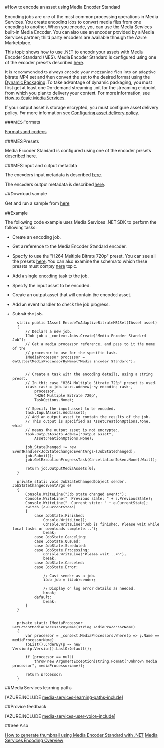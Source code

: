 <properties 
	pageTitle="How to encode an asset using Media Encoder Standard" 
	description="This topic shows how to use .NET to encode an asset using Media Encoder Strandard." 
	services="media-services" 
	documentationCenter="" 
	authors="juliako,anilmur" 
	manager="dwrede" 
	editor=""/>

<tags 
	ms.service="media-services" 
	ms.workload="media" 
	ms.tgt_pltfrm="na" 
	ms.devlang="na" 
	ms.topic="article" 
	ms.date="12/02/2015"  
	ms.author="juliako"/>


#How to encode an asset using Media Encoder Standard

Encoding jobs are one of the most common processing operations in Media Services. You create encoding jobs to convert media files from one encoding to another. When you encode, you can use the Media Services built-in Media Encoder. You can also use an encoder provided by a Media Services partner; third party encoders are available through the Azure Marketplace. 

This topic shows how to use .NET to encode your assets with Media Encoder Standard (MES). Media Encoder Standard is configured using one of the encoder presets described [here](http://go.microsoft.com/fwlink/?linkid=618336&clcid=0x409).

It is recommended to always encode your mezzanine files into an adaptive bitrate MP4 set and then convert the set to the desired format using the [Dynamic Packaging](media-services-dynamic-packaging-overview.md). To take advantage of dynamic packaging, you must first get at least one On-demand streaming unit for the streaming endpoint from which you plan to delivery your content. For more information, see [How to Scale Media Services](media-services-manage-origins.md#scale_streaming_endpoints).

If your output asset is storage encrypted, you must configure asset delivery policy. For more information see [Configuring asset delivery policy](media-services-dotnet-configure-asset-delivery-policy.md).

###MES Formats

[Formats and codecs](media-services-media-encoder-standard-formats.md)

###MES Presets

Media Encoder Standard is configured using one of the encoder presets described [here](http://go.microsoft.com/fwlink/?linkid=618336&clcid=0x409).

###MES Input and output metadata

The encoders input metadata is described [here](http://msdn.microsoft.com/library/azure/dn783120.aspx).

The encoders output metadata is described [here](http://msdn.microsoft.com/library/azure/dn783217.aspx).


##Download sample

Get and run a sample from [here](http://azure.microsoft.com/documentation/samples/media-services-dotnet-on-demand-encoding-with-media-encoder-standard/).

##Example

The following code example uses Media Services .NET SDK to perform the following tasks:

- Create an encoding job.
- Get a reference to the Media Encoder Standard encoder.
- Specify to use the "H264 Multiple Bitrate 720p" preset. You can see all the presets [here](http://go.microsoft.com/fwlink/?linkid=618336&clcid=0x409). You can also examine the schema to which these presets must comply [here](https://msdn.microsoft.com/library/mt269962.aspx) topic.
- Add a single encoding task to the job. 
- Specify the input asset to be encoded.
- Create an output asset that will contain the encoded asset.
- Add an event handler to check the job progress.
- Submit the job.
		
		static public IAsset EncodeToAdaptiveBitrateMP4Set(IAsset asset)
		{
		    // Declare a new job.
		    IJob job = _context.Jobs.Create("Media Encoder Standard Job");
		    // Get a media processor reference, and pass to it the name of the 
		    // processor to use for the specific task.
		    IMediaProcessor processor = GetLatestMediaProcessorByName("Media Encoder Standard");
		

		    // Create a task with the encoding details, using a string preset.
		    // In this case "H264 Multiple Bitrate 720p" preset is used.
		    ITask task = job.Tasks.AddNew("My encoding task",
		        processor,
		        "H264 Multiple Bitrate 720p",
		        TaskOptions.None);
		
		    // Specify the input asset to be encoded.
		    task.InputAssets.Add(asset);
		    // Add an output asset to contain the results of the job. 
		    // This output is specified as AssetCreationOptions.None, which 
		    // means the output asset is not encrypted. 
		    task.OutputAssets.AddNew("Output asset",
		        AssetCreationOptions.None);
		
		    job.StateChanged += new EventHandler<JobStateChangedEventArgs>(JobStateChanged);
		    job.Submit();
		    job.GetExecutionProgressTask(CancellationToken.None).Wait();
		
		    return job.OutputMediaAssets[0];
		}
		
		private static void JobStateChanged(object sender, JobStateChangedEventArgs e)
		{
		    Console.WriteLine("Job state changed event:");
		    Console.WriteLine("  Previous state: " + e.PreviousState);
		    Console.WriteLine("  Current state: " + e.CurrentState);
		    switch (e.CurrentState)
		    {
		        case JobState.Finished:
		            Console.WriteLine();
		            Console.WriteLine("Job is finished. Please wait while local tasks or downloads complete...");
		            break;
		        case JobState.Canceling:
		        case JobState.Queued:
		        case JobState.Scheduled:
		        case JobState.Processing:
		            Console.WriteLine("Please wait...\n");
		            break;
		        case JobState.Canceled:
		        case JobState.Error:
		
		            // Cast sender as a job.
		            IJob job = (IJob)sender;
		
		            // Display or log error details as needed.
		            break;
		        default:
		            break;
		    }
		}
		
		
		private static IMediaProcessor GetLatestMediaProcessorByName(string mediaProcessorName)
		{
		    var processor = _context.MediaProcessors.Where(p => p.Name == mediaProcessorName).
		    ToList().OrderBy(p => new Version(p.Version)).LastOrDefault();
		
		    if (processor == null)
		        throw new ArgumentException(string.Format("Unknown media processor", mediaProcessorName));
		
		    return processor;
		}


##Media Services learning paths

[AZURE.INCLUDE [media-services-learning-paths-include](../../includes/media-services-learning-paths-include.md)]

##Provide feedback

[AZURE.INCLUDE [media-services-user-voice-include](../../includes/media-services-user-voice-include.md)]

##See Also 

[How to generate thumbnail using Media Encoder Standard with .NET](media-services-dotnet-generate-thumbnail-with-mes.md)
[Media Services Encoding Overview](media-services-encode-asset.md)